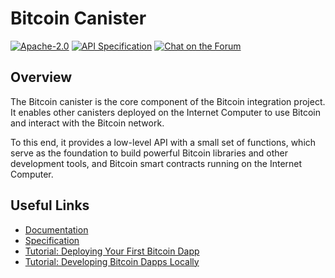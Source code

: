 # Bitcoin Canister

<div>
  <p>
    <a href="https://github.com/dfinity/bitcoin-canister/blob/master/LICENSE"><img alt="Apache-2.0" src="https://img.shields.io/github/license/dfinity/bitcoin-canister"/></a>
    <a href="https://internetcomputer.org/docs/current/references/ic-interface-spec#ic-bitcoin-api"><img alt="API Specification" src="https://img.shields.io/badge/spec-interface%20specification-blue"/></a>
    <a href="https://forum.dfinity.org/"><img alt="Chat on the Forum" src="https://img.shields.io/badge/help-post%20on%20forum.dfinity.org-yellow"></a>
  </p>
</div>

## Overview
The Bitcoin canister is the core component of the Bitcoin integration project. It enables other canisters deployed on the Internet Computer to use Bitcoin and interact with the Bitcoin network.

To this end, it provides a low-level API with a small set of functions, which serve as the foundation to build powerful Bitcoin libraries and other development tools, and Bitcoin smart contracts running on the Internet Computer.

## Useful Links

* [Documentation](https://internetcomputer.org/docs/current/developer-docs/integrations/bitcoin/)
* [Specification](https://internetcomputer.org/docs/current/references/ic-interface-spec#ic-bitcoin-api)
* [Tutorial: Deploying Your First Bitcoin Dapp](https://internetcomputer.org/docs/current/samples/deploying-your-first-bitcoin-dapp/)
* [Tutorial: Developing Bitcoin Dapps Locally](https://internetcomputer.org/docs/current/developer-docs/integrations/bitcoin/local-development)
